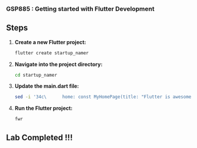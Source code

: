 ### GSP885 :  Getting started with Flutter Development 

## Steps

1. **Create a new Flutter project:**
    ```sh
    flutter create startup_namer
    ```

2. **Navigate into the project directory:**
    ```sh
    cd startup_namer
    ```

3. **Update the main.dart file:**
    ```sh
    sed -i '34c\      home: const MyHomePage(title: "Flutter is awesome!"),' lib/main.dart
    ```

4. **Run the Flutter project:**
    ```sh
    fwr
    ```

## Lab Completed !!!
